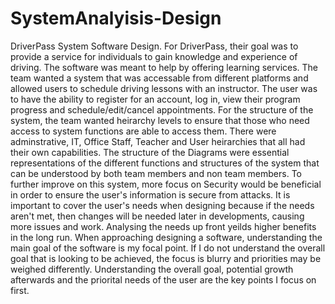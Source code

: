 # SystemAnalyisis-Design

DriverPass System Software Design.
For DriverPass, their goal was to provide a service for individuals to gain knowledge and experience of driving. The software was meant to help by offering learning services.
The team wanted a system that was accessable from different platforms and allowed users to schedule driving lessons with an instructor. The user was to have the ability to register for an account, log in, view their program progress and schedule/edit/cancel appointments.
For the structure of the system, the team wanted heirarchy levels to ensure that those who need access to system functions are able to access them. There were adminstrative, IT, Office Staff, Teacher and User heirarchies that all had their own capabilities.
The structure of the Diagrams were essential representations of the different functions and structures of the system that can be understood by both team members and non team members.
To further improve on this system, more focus on Security would be beneficial in order to ensure the user's information is secure from attacks.
It is important to cover the user's needs when designing because if the needs aren't met, then changes will be needed later in developments, causing more issues and work. Analysing the needs up front yeilds higher benefits in the long run.
When approaching designing a software, understanding the main goal of the software is my focal point. If I do not understand the overall goal that is looking to be achieved, the focus is blurry and priorities may be weighed differently. Understanding the overall goal, potential growth afterwards and the priorital needs of the user are the key points I focus on first.
